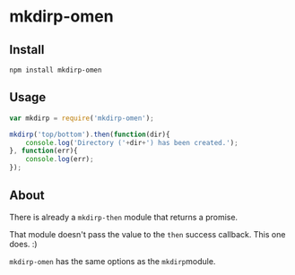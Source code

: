 mkdirp-omen
===========

Install
-------

`npm install mkdirp-omen`

Usage
-----

```javascript
var mkdirp = require('mkdirp-omen');

mkdirp('top/bottom').then(function(dir){
    console.log('Directory ('+dir+') has been created.');
}, function(err){
    console.log(err);
});
```

About
-----

There is already a `mkdirp-then` module that returns a promise.

That module doesn't pass the value to the `then` success callback. This one does. :)

`mkdirp-omen` has the same options as the `mkdirp`module.
